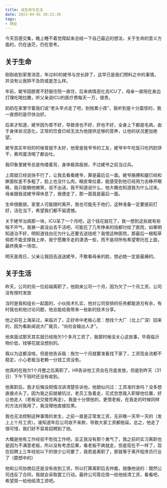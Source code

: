 ```yaml
---
title: 谈生命与生活
date: 2023-04-01 20:31:36
tags:
- 胡扯
---
```


今天百感交集，晚上睡不着觉爬起来总结一下自己最近的想法，关于生命的意义方面的，仍在迷茫，仍在思考。

<!--more-->

## 关于生命

刚刚收到家里消息，年过80的姥爷与世长辞了，这早已是我们预料之中的事情，并没有让我猝不及防或是怎么样。

年前，姥爷因肠胃不舒服住院一直住，后来病情恶化去ICU了，母亲一直陪在身边打理吃喝拉撒，听父亲说ICU的医疗费每天一万，很贵。

奶奶在家里守着我们说“老头早点走了吧，别拖累小孩”，我听到是十分震惊的，我一直想的是尽快治好。

后来才知道，姥爷因为胃不好，导致肾也不好，肝也不好，全身上下都是毛病，由于身体状况恶化，正常的饮食已经无法为他提供足够的营养，让他的状况更加绝望。

姥爷其实年轻的时候胃就不太好，他曾是我爷爷的工友，姥爷中午吃饭只吃钙奶饼干，煮鸡蛋汤喝了都会吐。

我印象里姥爷总是佝偻着背，身体极其瘦弱，不过姥爷之前当过兵。

上周就已经说快不行了，让我去看看姥爷，算是最后见一面。姥爷胳膊和腿已经和擀面杖差不多粗了，脸上也没什么肉，眼皮耷拉着，能感受到他已经用力去睁开眼睛，我只能朝他微笑，说不出话，我不知道说什么，他大概也知道我为什么过来。母亲跟我说姥爷得休息了，我便走了，那一面竟是最后一面。



生命很脆弱，家里人可能随时离开，我也可能先于他们，这种准备一定要提前打好，活在当下，希望我们都不留遗憾。

关于姥爷治病那一块，ICU呆了一个月吧，这个钱花就花了，我一想到这些就有些喘不开气，我舅一直没出去干活吧，可能花了几年挣来的钱都付给了医院，如果明知道治不好，明知道钱白花为什么还要去送钱呢？我恨这种医院，那最后一根稻草倘若不能支撑我上岸，我宁愿撒手走的潇洒一些，而不是将所有希望寄托在上面，最终换来一场空。

明天是周日，父亲让我回去送送姥爷，不敢看母亲的脸，想必她一定是最痛的。



## 关于生活

昨天，公司的另一位前端离职了，他刚来公司一个月，因为欠了一个月工资，公司没有按时发放

当时是我和组长一起面的，小伙技术扎实，他对公司安排的任务都能游刃有余，有时我也和他讨论问题，他总能给我带来一些新的技术分享。

他之前在上海呆过，来临沂了，正好命中老板心思：想找个大厂（北上广深）回来的，因为看新闻说大厂裁员，“向社会输出人才”。



他来面试那天其实就已经拖欠1个多月工资了，我那时候没关心这些事，毕竟临沂物价低，钱够花就没想别的。

我以为这都没啥，但是他告诉我：拖欠一个月就要准备找下家了，工资现金流都不稳定，小心老板当老赖一分钱工资没有。

他真的在拖欠1个月整之后离职了，HR告诉他工资会在月底发放，但是到昨天（31日）下午下班时还没有收到。

他离职后，我才后悔没把情况讲清楚告诉他，他貌似问过：工资准时发吗？没多想直接点头了。因为我之前就被坑过，老员工急着走，花式忽悠我入职替他位置，好让他走人（老板说交接完再走）。我是十分恨他的，更恨老板，在我走的时候同样的方法对我用了，我没理他直接拉黑。

我也无法控制这种事情的发生，之前一直是正常发工资，无非晚一天早一天的（发上上个月工资）。谁知道年后公司收不来款，导致大家工资都拖延。总之，他走了很可惜，我们好不容易招聘到了他。



大概是他有工作经验不愁找工作吧，反正我没有那个勇气了，我之前的实习离职也是因为不满意老板，所以没有考虑后果，看老板不爽就走，但是现在不一样了，现在招聘上三年经验以下的很少公司要了，我若是离职了，那就等于离开程序员行业了（臆想中的）

他和公司协商后还是没有收到工资，所以打算离职后去仲裁，就像他说的：既然公司违反了合同，我就会采取罢工行动。最终公司答应周一给他结清工资，看看吧，希望周一给他结清工资吧。





